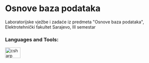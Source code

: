 # Osnove baza podataka
Laboratorijske vježbe i zadaće iz predmeta "Osnove baza podataka", Elektrotehnički fakultet Sarajevo, III semestar

<h3 align="left">Languages and Tools:</h3>
<p align="left">
<a href="https://learn.microsoft.com/en-us/cpp/cpp/?view=msvc-170" target="_blank" rel="noreferrer">
<img src="https://1000logos.net/wp-content/uploads/2021/04/Oracle-logo.png" alt="csharp" width="50" height="35"/> </a> </a>
</p>

